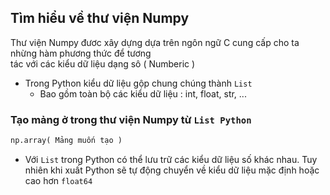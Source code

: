 ## Tìm hiểu về thư viện Numpy
Thư viện Numpy đươc xây dựng dựa trên ngôn ngữ C cung cấp cho ta nhừng hàm phương thức để tương   
tác với các kiểu dữ liệu dạng sô ( Numberic )
* Trong Python kiểu dữ liệu gộp chung chúng thành `List`
    * Bao gồm toàn bộ các kiểu dữ liệu : int, float, str, ... 
### Tạo mảng ở trong thư viện Numpy từ `List Python`
```Python
np.array( Mảng muốn tạo )
```
* Với `List` trong Python có thể lưu trữ các kiểu dữ liệu số khác nhau. Tuy nhiên khi xuất Python sẽ
  tự động chuyển về kiểu dữ liệu mặc định hoặc cao hơn `float64`
